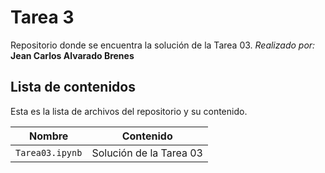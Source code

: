 # Tarea 3
Repositorio donde se encuentra la solución de la Tarea 03.
*Realizado por:* **Jean Carlos Alvarado Brenes**

## Lista de contenidos
Esta es la lista de archivos del repositorio y su contenido.

| Nombre | Contenido |
| ------ | ---- |
| `Tarea03.ipynb`  | Solución de la Tarea 03   |
